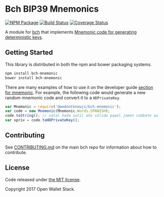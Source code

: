 Bch BIP39 Mnemonics
=======

[![NPM Package](https://img.shields.io/npm/v/bch-mnemonic.svg?style=flat-square)](https://www.npmjs.org/package/bch-mnemonic)
[![Build Status](https://img.shields.io/travis/owstack/bch-mnemonic.svg?branch=master&style=flat-square)](https://travis-ci.org/owstack/bch-mnemonic)
[![Coverage Status](https://img.shields.io/coveralls/owstack/bch-mnemonic.svg?style=flat-square)](https://coveralls.io/r/owstack/bch-mnemonic)

A module for [bch](https://github.com/owstack/bch) that implements [Mnemonic code for generating deterministic keys](https://github.com/bitcoin/bips/blob/master/bip-0039.mediawiki).

## Getting Started

This library is distributed in both the npm and bower packaging systems.

```sh
npm install bch-mnemonic
bower install bch-mnemonic
```

There are many examples of how to use it on the developer guide [section for mnemonic](http://bch.io/guide/module/mnemonic/index.html). For example, the following code would generate a new random mnemonic code and convert it to a `HDPrivateKey`.

```javascript
var Mnemonic = require('@wedontknowjs/bch-mnemonic');
var code = new Mnemonic(Mnemonic.Words.SPANISH);
code.toString(); // natal hada sutil año sólido papel jamón combate aula flota ver esfera...
var xpriv = code.toHDPrivateKey();
```

## Contributing

See [CONTRIBUTING.md](https://github.com/owstack/bch/blob/master/CONTRIBUTING.md) on the main bch repo for information about how to contribute.

## License

Code released under [the MIT license](https://github.com/owstack/bch/blob/master/LICENSE).

Copyright 2017 Open Wallet Stack.
